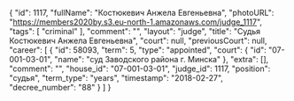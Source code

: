{
    "id": 1117,
    "fullName": "Костюкевич Анжела Евгеньевна",
    "photoURL": "https://members2020by.s3.eu-north-1.amazonaws.com/judge_1117",
    "tags": [
        "criminal"
    ],
    "comment": "",
    "layout": "judge",
    "title": "Судья Костюкевич Анжела Евгеньевна",
    "court": null,
    "previousCourt": null,
    "career": [
        {
            "id": 58093,
            "term": 5,
            "type": "appointed",
            "court": {
                "id": "07-001-03-01",
                "name": "суд Заводского района г. Минска"
            },
            "extra": [],
            "comment": "",
            "house_id": "07-001-03-01",
            "judge_id": 1117,
            "position": "судья",
            "term_type": "years",
            "timestamp": "2018-02-27",
            "decree_number": "88"
        }
    ]
}